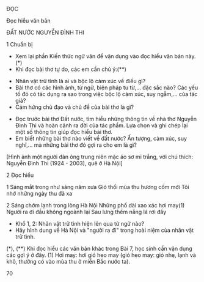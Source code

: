 ĐỌC

Đọc hiểu văn bản

ĐẤT NƯỚC
NGUYỄN ĐÌNH THI

1 Chuẩn bị

- Xem lại phần Kiến thức ngữ văn để vận dụng vào đọc hiểu văn bản này.(*)
- Khi đọc bài thơ tự do, các em cần chú ý:(**)
+ Nhân vật trữ tình là ai và bộc lộ cảm xúc về điều gì?
+ Bài thơ có các hình ảnh, từ ngữ, biện pháp tu từ,... đặc sắc nào? Các yếu tố đó có tác dụng ra sao trong việc bộc lộ cảm xúc, suy ngẫm,... của tác giả?
+ Cảm hứng chủ đạo và chủ đề của bài thơ là gì?
- Đọc trước bài thơ Đất nước, tìm hiểu những thông tin về nhà thơ Nguyễn Đình Thi và hoàn cảnh ra đời của tác phẩm. Lựa chọn và ghi chép lại một số thông tin giúp đọc hiểu bài thơ.
- Em biết những bài thơ nào viết về đất nước? Ấn tượng, cảm xúc, suy nghĩ,... mà những bài thơ đó gợi ra cho em là gì?

[Hình ảnh một người đàn ông trung niên mặc áo sơ mi trắng, với chú thích: Nguyễn Đình Thi (1924 - 2003), quê ở Hà Nội]

2 Đọc hiểu

1  Sáng mắt trong như sáng năm xưa
   Gió thổi mùa thu hương cốm mới
   Tôi nhớ những ngày thu đã xa

2  Sáng chớm lạnh trong lòng Hà Nội
   Những phố dài xao xác hơi may(1)
   Người ra đi đầu không ngoảnh lại
   Sau lưng thềm nắng lá rơi đầy

- Khổ 1, 2: Nhân vật trữ tình hiện lên qua từ ngữ nào?
- Hãy hình dung về Hà Nội và "người ra đi" trong hoài niệm của nhân vật trữ tình.

(*), (**) Khi đọc hiểu các văn bản khác trong Bài 7, học sinh cần vận dụng các gợi ý ở đây.
(1) Hơi may: hơi gió heo may (gió heo may: gió nhẹ, lạnh và khô, thường có vào mùa thu ở miền Bắc nước ta).

70